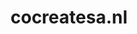 ---
layout: post
title:  "cocreatesa.nl"
internal_url:  "/dutchgov/cocreatesa.nl.html"
categories: dutchgov
---